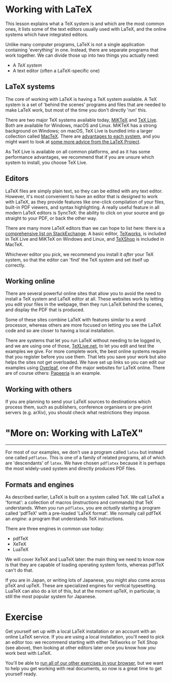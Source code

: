 # Working with LaTeX

<span
  class="summary">This lesson explains what a TeX system is and which are the most common ones, it lists some of the text editors usually used with LaTeX, and the online systems which have integrated editors.</span>


Unlike many computer programs, LaTeX is not a single application containing
'everything' in one. Instead, there are separate programs that work together.
We can divide those up into two things you actually need:

- A _TeX system_
- A text editor (often a LaTeX-specific one)

## LaTeX systems

The core of working with LaTeX is having a TeX system available. A TeX system is a set
of 'behind the scenes' programs and files that are needed to make LaTeX work, but
most of the time you don't directly 'run' this.

There are two major TeX systems available today,
[MiKTeX](https://miktex.org/) and [TeX Live](https://tug.org/texlive). Both
are available for Windows, macOS and Linux.
MiKTeX has a strong background on Windows;
on macOS, TeX Live is bundled into a larger collection called [MacTeX](http://www.tug.org/mactex/).
There are [advantages to each
system](https://tex.stackexchange.com/questions/20036), and you might want to
look at [some more advice from the LaTeX
Project](https://www.latex-project.org/get/).

As TeX Live is available on all common platforms, and as it has some performance
advantages, we recommend that if you are unsure which system to install, you
choose TeX Live.

## Editors

LaTeX files are simply plain text, so they can be edited with any text editor.
However, it's most convenient to have an editor that is designed to work with
LaTeX, as they provide features like one-click compilation of your files,
built-in PDF viewers, and syntax highlighting. A really useful feature in all
modern LaTeX editors is SyncTeX: the ability to click on your source and go
straight to your PDF, or back the other way.

There are many more LaTeX editors than we can hope to list here: there is a
[comprehensive list on
StackExchange](https://tex.stackexchange.com/questions/339/latex-editors-ides).
A basic editor, [TeXworks](https://tug.org/texworks), is included in TeX Live
and MiKTeX on Windows and Linux, and [TeXShop](https://pages.uoregon.edu/koch/texshop/)
is included in MacTeX.

<p 
  class="hint">Whichever editor you pick, we recommend you install it <i>after</i> your TeX system, so that the editor can 'find' the TeX system and set itself up correctly.</p>

## Working online

There are several powerful online sites that allow you to avoid
the need to install a TeX system and LaTeX editor at all. These websites
work by letting you edit your files in the webpage, then they run LaTeX
behind the scenes, and display the PDF that is produced.

Some of these sites combine LaTeX with features similar to a word processor,
whereas others are more focused on letting you see the LaTeX code and
so are closer to having a local installation.

There are systems that let you run LaTeX without needing to be logged in, and we
are using one of those,
[TeXLive.net](https://texlive.net), to let you
edit and test the examples we give. For more complete work, the best online
systems require that you register before you use them. That lets you save your
work but also helps the sites not get overloaded. We have set up links so you
can edit our examples using [Overleaf](https://www.overleaf.com), one of the
major websites for LaTeX online. There are of course others:
[Papeeria](https://papeeria.com/) is an example.

## Working with others

If you are planning to send your LaTeX sources to destinations which process
them, such as publishers, conference organisers or pre-print servers
(e.g. arXiv), you should check what restrictions they impose.


# "More on: Working with LaTeX"
---

For most of our examples, we don't use a program called `latex` but instead
one called `pdflatex`. This is one of a family of related programs, all
of which are 'descendants' of `latex`. We have chosen `pdflatex` because
it is perhaps the most widely-used system and directly produces PDF files.

## Formats and engines

As described earlier, LaTeX is built on a system called TeX. We
call LaTeX a 'format': a collection of macros (instructions and commands) that
TeX understands. When you run `pdflatex`, you are _actually_ starting a
program called 'pdfTeX' with a pre-loaded 'LaTeX format'. We normally call
pdfTeX an _engine_: a program that understands TeX instructions.

There are three engines in common use today:

- pdfTeX
- XeTeX
- LuaTeX

We will cover XeTeX and LuaTeX later: the main thing we need to
know now is that they are capable of loading operating system fonts, whereas
pdfTeX can't do that.

If you are in Japan, or writing lots of Japanese, you might also come across
pTeX and upTeX. These are specialized engines for vertical typesetting. LuaTeX
can also do a lot of this, but at the moment upTeX, in particular, is still
the most popular system for Japanese.

# Exercise

Get yourself set up with a local LaTeX installation _or_ an account with
an online LaTeX service. If you are using a local installation, you'll need
to pick an editor too: we recommend starting with either TeXworks or TeX Shop
(see above), then looking at other editors later once you know how _you_
work best with LaTeX.

You'll be able to [run all of our other exercises in your browser](help.md), but we want
to help you get working with real documents, so now is a great time to get
yourself ready.